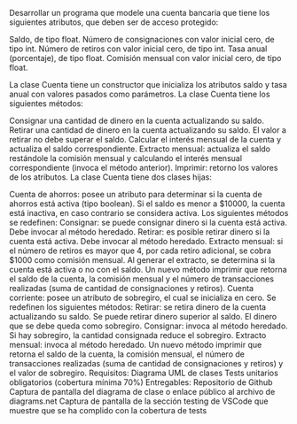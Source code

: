 Desarrollar un programa que modele una cuenta bancaria que tiene los siguientes atributos, que deben ser de acceso protegido:

Saldo, de tipo float.
Número de consignaciones con valor inicial cero, de tipo int.
Número de retiros con valor inicial cero, de tipo int.
Tasa anual (porcentaje), de tipo float.
Comisión mensual con valor inicial cero, de tipo float.

La clase Cuenta tiene un constructor que inicializa los atributos saldo y tasa anual con valores pasados como parámetros. La clase Cuenta tiene los siguientes métodos:

Consignar una cantidad de dinero en la cuenta actualizando su saldo.
Retirar una cantidad de dinero en la cuenta actualizando su saldo. El valor a retirar no debe superar el saldo.
Calcular el interés mensual de la cuenta y actualiza el saldo correspondiente.
Extracto mensual: actualiza el saldo restándole la comisión mensual y calculando el interés mensual correspondiente (invoca el método anterior).
Imprimir: retorno los valores de los atributos.
La clase Cuenta tiene dos clases hijas:

Cuenta de ahorros: posee un atributo para determinar si la cuenta de ahorros está activa (tipo boolean). Si el saldo es menor a $10000, la cuenta está inactiva, en caso contrario se considera activa. Los siguientes métodos se redefinen:
Consignar: se puede consignar dinero si la cuenta está activa. Debe invocar al método heredado.
Retirar: es posible retirar dinero si la cuenta está activa. Debe invocar al método heredado.
Extracto mensual: si el número de retiros es mayor que 4, por cada retiro adicional, se cobra $1000 como comisión mensual. Al generar el extracto, se determina si la cuenta está activa o no con el saldo.
Un nuevo método imprimir que retorna el saldo de la cuenta, la comisión mensual y el número de transacciones realizadas (suma de cantidad de consignaciones y retiros).
Cuenta corriente: posee un atributo de sobregiro, el cual se inicializa en cero. Se redefinen los siguientes métodos:
Retirar: se retira dinero de la cuenta actualizando su saldo. Se puede retirar dinero superior al saldo. El dinero que se debe queda como sobregiro.
Consignar: invoca al método heredado. Si hay sobregiro, la cantidad consignada reduce el sobregiro.
Extracto mensual: invoca al método heredado.
Un nuevo método imprimir que retorna el saldo de la cuenta, la comisión mensual, el número de transacciones realizadas (suma de cantidad de consignaciones y retiros) y el valor de sobregiro.
Requisitos:
Diagrama UML de clases
Tests unitarios obligatorios (cobertura mínima 70%)
Entregables:
Repositorio de Github
Captura de pantalla del diagrama de clase o enlace público al archivo de diagrams.net
Captura de pantalla de la sección testing de VSCode que muestre que se ha complido con la cobertura de tests
